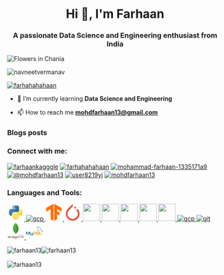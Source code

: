 
<h1 align="center">Hi 👋, I'm Farhaan</h1>
<h3 align="center">A passionate Data Science and Engineering enthusiast from India</h3>

<img src="https://www.springboard.com/blog/wp-content/uploads/2022/06/what-does-a-coder-do-2022-career-guide-1.jpg" alt="Flowers in Chania" width="350" height="200">



<p align="left"> <img src="https://komarev.com/ghpvc/?username=farhaan13&label=Profile%20views&color=0e75b6&style=flat" alt="navneetvermanav" /> </p>

<p align="left"> <a href="https://twitter.com/farhahahahaan" target="blank"><img src="https://img.shields.io/twitter/follow/farhahahahaan?logo=twitter&style=for-the-badge" alt="farhahahahaan" /></a> </p>

- 🌱 I’m currently learning **Data Science and Engineering**


- 📫 How to reach me **mohdfarhaan13@gmail.com**

### Blogs posts
<!-- BLOG-POST-LIST:START -->
<!-- BLOG-POST-LIST:END -->

<h3 align="left">Connect with me:</h3>
<p align="left">
<!-- <a href="https://dev.to/@navneetverma_nav" target="blank"><img align="center" src="https://raw.githubusercontent.com/rahuldkjain/github-profile-readme-generator/master/src/images/icons/Social/devto.svg" alt="@navneetverma_nav" height="30" width="40" /></a> -->
<a href="https://www.kaggle.com/farhaankagggle target="blank"><img align="center" src="https://raw.githubusercontent.com/rahuldkjain/github-profile-readme-generator/master/src/images/icons/Social/kaggle.svg" alt="farhaankagggle" height="30" width="40" /></a>
<a href="https://twitter.com/farhahahahaan" target="blank"><img align="center" src="https://raw.githubusercontent.com/rahuldkjain/github-profile-readme-generator/master/src/images/icons/Social/twitter.svg" alt="farhahahahaan" height="30" width="40" /></a>
<a href="https://www.linkedin.com/in/mohammad-farhaan-1335171a9/" target="blank"><img align="center" src="https://raw.githubusercontent.com/rahuldkjain/github-profile-readme-generator/master/src/images/icons/Social/linked-in-alt.svg" alt="mohammad-farhaan-1335171a9" height="30" width="40" /></a>
<a href="https://https://medium.com/@mohdfarhaan13" target="blank"><img align="center" src="https://raw.githubusercontent.com/rahuldkjain/github-profile-readme-generator/master/src/images/icons/Social/medium.svg" alt="@mohdfarhaan13" height="30" width="40" /></a>
<a href="https://https://leetcode.com/M_farhaan/" target="blank"><img align="center" src="https://raw.githubusercontent.com/rahuldkjain/github-profile-readme-generator/master/src/images/icons/Social/leet-code.svg" alt="user8219yj" height="30" width="40" /></a>
<a href="https://auth.geeksforgeeks.org/user/mohdfarhaan13" target="blank"><img align="center" src="https://raw.githubusercontent.com/rahuldkjain/github-profile-readme-generator/master/src/images/icons/Social/geeks-for-geeks.svg" alt="mohdfarhaan13" height="30" width="40" /></a>
</p>
<h3 align="left">Languages and Tools:</h3>
<a href="https://www.python.org" target="_blank" rel="noreferrer"> <img src="https://raw.githubusercontent.com/devicons/devicon/master/icons/python/python-original.svg" alt="python" width="40" height="40"/> </a> <a href="https://reactjs.org/" target="_blank" rel="noreferrer"> 
<a href="https://cloud.google.com" target="_blank" rel="noreferrer"> <img src="https://www.vectorlogo.zone/logos/google_cloud/google_cloud-icon.svg" alt="gcp" width="40" height="40"/> </a>
<a href="https://www.tensorflow.org/" target="_blank" rel="noreferrer"> <img src="https://raw.githubusercontent.com/devicons/devicon/master/icons/tensorflow/tensorflow-original.svg" alt="tensorflow" width="40" height="40"/> </a> <a href="https://reactjs.org/" target="_blank" rel="noreferrer"> 
<a href="https://pytorch.org/" target="_blank" rel="noreferrer"> <img src="https://raw.githubusercontent.com/devicons/devicon/master/icons/pytorch/pytorch-original.svg" alt="pytorch" width="40" height="40"/> </a> <a href="https://reactjs.org/" target="_blank" rel="noreferrer"> 
<a href="https://opencv.org/" target="_blank" rel="noreferrer"> <img src="https://raw.githubusercontent.com/devicons/devicon/master/icons/opencv/opencv-original.svg alt="opencv" width="40" height="40"/> </a> <a href="https://reactjs.org/" target="_blank" rel="noreferrer"> 
<a href="https://scikit-learn.org/" target="_blank" rel="noreferrer"> <img src="https://raw.githubusercontent.com/devicons/devicon/master/icons/scikitlearn/scikitlearn-original.svg alt="scikitlearn" width="40" height="40"/> </a> <a href="https://reactjs.org/" target="_blank" rel="noreferrer"> 
<a href="https://airflow.apache.org//" target="_blank" rel="noreferrer"> <img src="https://raw.githubusercontent.com/devicons/devicon/master/icons/apacheairflow/apacheairflow-original.svg alt="apacheairflow" width="40" height="40"/> </a> <a href="https://reactjs.org/" target="_blank" rel="noreferrer"> 
<a href="https://numpy.org//" target="_blank" rel="noreferrer"> <img src="https://raw.githubusercontent.com/devicons/devicon/master/icons/numpy/numpy-original.svg="numpy" width="40" height="40"/> </a> <a href="https://reactjs.org/" target="_blank" rel="noreferrer"> 
<a href="pandas.pydata.org//" target="_blank" rel="noreferrer"> <img src="https://raw.githubusercontent.com/devicons/devicon/master/icons/pandas/pandas-original.svg="pandas" width="40" height="40"/> </a> <a href="https://reactjs.org/" target="_blank" rel="noreferrer"> 
<a href="https://cloud.google.com" target="_blank" rel="noreferrer"> <img src="https://www.vectorlogo.zone/logos/google_cloud/google_cloud-icon.svg" alt="gcp" width="40" height="40"/> </a>
<a href="https://git-scm.com/" target="_blank" rel="noreferrer"> <img src="https://www.vectorlogo.zone/logos/git-scm/git-scm-icon.svg" alt="git" width="40" height="40"/> </a>
<a href="https://www.mongodb.com/" target="_blank" rel="noreferrer"> <img src="https://raw.githubusercontent.com/devicons/devicon/master/icons/mongodb/mongodb-original-wordmark.svg" alt="mongodb" width="40" height="40"/> </a> 
<a href="https://www.mysql.com/" target="_blank" rel="noreferrer"> <img src="https://raw.githubusercontent.com/devicons/devicon/master/icons/mysql/mysql-original-wordmark.svg" alt="mysql" width="40" height="40"/> </a> 

<p><img align="left" src="https://github-readme-stats.vercel.app/api/top-langs?username=farhaan13&show_icons=true&locale=en&layout=compact" alt="farhaan13" /></p>

<p>&nbsp;<img align="left" src="https://github-readme-stats.vercel.app/api?username=farhaan13&show_icons=true&locale=en" alt="farhaan13" /></p>

<p><img align="center" src="https://github-readme-streak-stats.herokuapp.com/?user=farhaan13&" alt="farhaan13" /></p>
